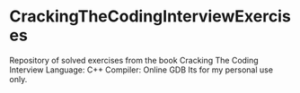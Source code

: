 # CrackingTheCodingInterviewExercises
Repository of solved exercises from the book Cracking The Coding Interview
Language: C++
Compiler: Online GDB
Its for my personal use only.
